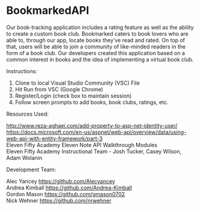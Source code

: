 # BookmarkedAPI

Our book-tracking application includes a rating feature as well as the ability to create a custom book club. Bookmarked caters to book lovers who are able to, through our app, locate books they’ve read and rated. On top of that, users will be able to join a community of like-minded readers in the form of a book club. Our developers created this application based on a common interest in books and the idea of implementing a virtual book club. 

Instructions:

1. Clone to local Visual Studio Community (VSC) File
2. Hit Run from VSC (Google Chrome)
3. Register/Login (check box to maintain session)
4. Follow screen prompts to add books, book clubs, ratings, etc.

Resources Used:

http://www.reza-aghaei.com/add-property-to-asp-net-identity-user/      
https://docs.microsoft.com/en-us/aspnet/web-api/overview/data/using-web-api-with-entity-framework/part-3      
Eleven Fifty Academy Eleven Note API Walkthrough Modules      
Eleven Fifty Academy Instructional Team - Josh Tucker, Casey Wilson, Adam Wolanin

Development Team:

Alec Yancey https://github.com/Alecyancey      
Andrea Kimball https://github.com/Andrea-Kimball      
Gordon Mason https://github.com/gmason0702      
Nick Wehner https://github.com/nrwehner
